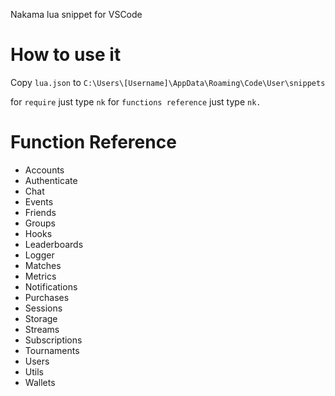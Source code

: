 Nakama lua snippet for VSCode

# How to use it

Copy `lua.json` to `C:\Users\[Username]\AppData\Roaming\Code\User\snippets`

for `require` just type `nk`
for `functions reference` just type `nk.`

# Function Reference
- Accounts
- Authenticate
- Chat
- Events
- Friends
- Groups
- Hooks
- Leaderboards
- Logger
- Matches
- Metrics
- Notifications
- Purchases
- Sessions
- Storage
- Streams
- Subscriptions
- Tournaments
- Users
- Utils
- Wallets

